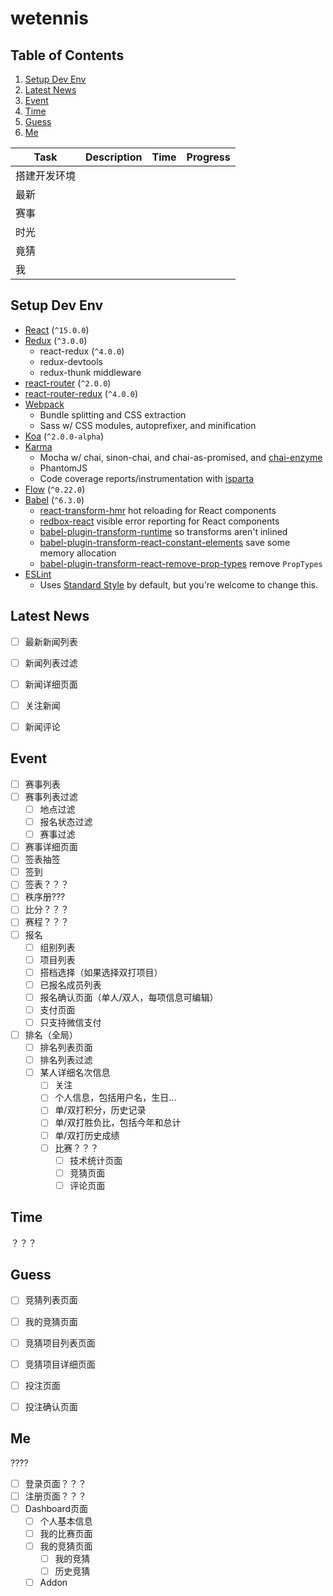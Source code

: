 wetennis
=============================

Table of Contents
-----------------
1. [Setup Dev Env](#setup-dev-env)
1. [Latest News](#latest-news)
1. [Event](#event)
1. [Time](#time)
1. [Guess](#guess)
1. [Me](#me)


|Task|Description|Time|Progress|
|---|---|---|---|
|搭建开发环境||||
|最新||||
|赛事||||
|时光||||
|竟猜||||
|我|||||


Setup Dev Env
-------------

* [React](https://github.com/facebook/react) (`^15.0.0`)
* [Redux](https://github.com/rackt/redux) (`^3.0.0`)
  * react-redux (`^4.0.0`)
  * redux-devtools
  * redux-thunk middleware
* [react-router](https://github.com/rackt/react-router) (`^2.0.0`)
* [react-router-redux](https://github.com/rackt/react-router-redux) (`^4.0.0`)
* [Webpack](https://github.com/webpack/webpack)
  * Bundle splitting and CSS extraction
  * Sass w/ CSS modules, autoprefixer, and minification
* [Koa](https://github.com/koajs/koa) (`^2.0.0-alpha`)
* [Karma](https://github.com/karma-runner/karma)
  * Mocha w/ chai, sinon-chai, and chai-as-promised, and [chai-enzyme](https://github.com/producthunt/chai-enzyme)
  * PhantomJS
  * Code coverage reports/instrumentation with [isparta](https://github.com/deepsweet/isparta-loader)
* [Flow](http://flowtype.org/) (`^0.22.0`)
* [Babel](https://github.com/babel/babel) (`^6.3.0`)
  * [react-transform-hmr](https://github.com/gaearon/react-transform-hmr) hot reloading for React components
  * [redbox-react](https://github.com/KeywordBrain/redbox-react) visible error reporting for React components
  * [babel-plugin-transform-runtime](https://www.npmjs.com/package/babel-plugin-transform-runtime) so transforms aren't inlined
  * [babel-plugin-transform-react-constant-elements](https://babeljs.io/docs/plugins/transform-react-constant-elements/) save some memory allocation
  * [babel-plugin-transform-react-remove-prop-types](https://github.com/oliviertassinari/babel-plugin-transform-react-remove-prop-types) remove `PropTypes`
* [ESLint](http://eslint.org)
  * Uses [Standard Style](https://github.com/feross/standard) by default, but you're welcome to change this.


Latest News
-----------

- [ ] 最新新闻列表
- [ ] 新闻列表过滤
- [ ] 新闻详细页面
- [ ] 关注新闻
- [ ] 新闻评论


Event
-----

- [ ] 赛事列表
- [ ] 赛事列表过滤
  - [ ] 地点过滤
  - [ ] 报名状态过滤
  - [ ] 赛事过滤
- [ ] 赛事详细页面
- [ ] 签表抽签
- [ ] 签到
- [ ] 签表？？？
- [ ] 秩序册???
- [ ] 比分？？？
- [ ] 赛程？？？
- [ ] 报名
  - [ ] 组别列表
  - [ ] 项目列表
  - [ ] 搭档选择（如果选择双打项目）
  - [ ] 已报名成员列表
  - [ ] 报名确认页面（单人/双人，每项信息可编辑）
  - [ ] 支付页面
  - [ ] 只支持微信支付
- [ ] 排名（全局）
  - [ ] 排名列表页面
  - [ ] 排名列表过滤
  - [ ] 某人详细名次信息
    - [ ] 关注
    - [ ] 个人信息，包括用户名，生日...
    - [ ] 单/双打积分，历史记录
    - [ ] 单/双打胜负比，包括今年和总计
    - [ ] 单/双打历史成绩
    - [ ] 比赛？？？
      - [ ] 技术统计页面
      - [ ] 竞猜页面
      - [ ] 评论页面

Time
-----

？？？

Guess
-----

- [ ] 竞猜列表页面
- [ ] 我的竞猜页面
- [ ] 竞猜项目列表页面
- [ ] 竞猜项目详细页面
- [ ] 投注页面
- [ ] 投注确认页面


Me
--

????

- [ ] 登录页面？？？
- [ ] 注册页面？？？
- [ ] Dashboard页面
  - [ ] 个人基本信息
  - [ ] 我的比赛页面
  - [ ] 我的竞猜页面
    - [ ] 我的竞猜
    - [ ] 历史竞猜
  - [ ] Addon
